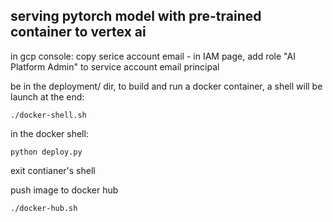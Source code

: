 ## serving pytorch model with pre-trained container to vertex ai

in gcp console: copy serice account email - in IAM page, add role "AI Platform Admin" to service account email principal

be in the deployment/ dir, to build and run a docker container, a shell will be launch at the end:

```shell
./docker-shell.sh
```

in the docker shell:

```shell
python deploy.py
```

exit contianer's shell

push image to docker hub

```shell
./docker-hub.sh
```
